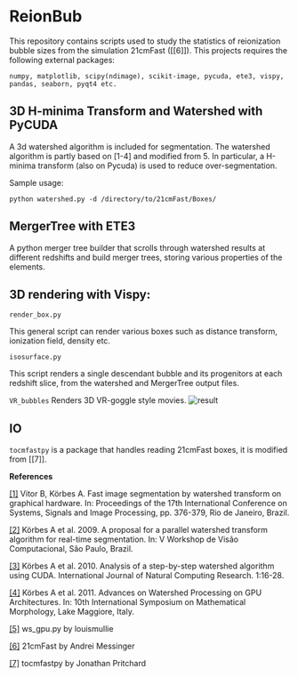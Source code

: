 # ReionBub
This repository contains scripts used to study the statistics of reionization bubble sizes from the simulation 21cmFast ([[6]]). 
This projects requires the following external packages:

```
numpy, matplotlib, scipy(ndimage), scikit-image, pycuda, ete3, vispy, pandas, seaborn, pyqt4 etc.
```
## 3D H-minima Transform and Watershed with PyCUDA
A 3d watershed algorithm is included for segmentation. The watershed algorithm is partly based on [1-4] and modified from 5. In particular, a H-minima transform (also on Pycuda) is used to reduce over-segmentation.

Sample usage:
```
python watershed.py -d /directory/to/21cmFast/Boxes/
```

## MergerTree with ETE3
A python merger tree builder that scrolls through watershed results at different redshifts and build merger trees, storing various properties of the elements. 

## 3D rendering with Vispy:
```
render_box.py
```
This general script can render various boxes such as distance transform, ionization field, density etc. 
```
isosurface.py 
```
This script renders a single descendant bubble and its progenitors at each redshift slice, from the watershed and MergerTree output files. 

```VR_bubbles```
Renders 3D VR-goggle style movies. 
![result](animation.gif)

## IO
```tocmfastpy```  is a package that handles reading 21cmFast boxes, it is modified from [[7]]. 


**References**

[[1]](http://www.fem.unicamp.br/~labaki/Academic/cilamce2009/1820-1136-1-RV.pdf) Vitor B, Körbes A. Fast image segmentation by watershed transform on graphical hardware. In: Proceedings of the 17th International Conference on Systems, Signals and Image Processing, pp. 376-379, Rio de Janeiro, Brazil.

[[2]](http://www.lbd.dcc.ufmg.br/colecoes/wvc/2009/0012.pdf) Körbes A et al. 2009. A proposal for a parallel watershed transform algorithm for real-time segmentation. In: V Workshop de Visão Computacional, São Paulo, Brazil.

[[3]](http://parati.dca.fee.unicamp.br/media/Attachments/courseIA366F2S2010/aula10/ijncr.pdf) Körbes A et al. 2010. Analysis of a step-by-step watershed algorithm using CUDA. International Journal of Natural Computing Research. 1:16-28.

[[4]](http://parati.dca.fee.unicamp.br/media/Attachments/courseIA366F2S2010/aula10/ijncr.pdf) Körbes A et al. 2011. Advances on Watershed Processing on GPU Architectures. In: 10th International Symposium on Mathematical Morphology, Lake Maggiore, Italy.

[[5]](https://github.com/louismullie/watershed-cuda/blob/master/ws_gpu.py) ws_gpu.py by louismullie

[[6]](https://github.com/andreimesinger/21cmFAST) 21cmFast by Andrei Messinger

[[7]](https://github.com/pritchardjr/tocmfastpy) tocmfastpy by Jonathan Pritchard

